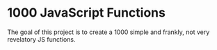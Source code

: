 # 1000 JavaScript Functions

The goal of this project is to create a 1000 simple and frankly, not very revelatory JS functions.
